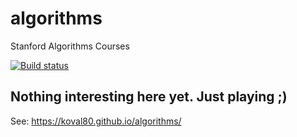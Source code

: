 # algorithms
Stanford Algorithms Courses

<a href="https://travis-ci.org/koval80/algorithms">
  <img title="Build status" src="https://travis-ci.org/koval80/algorithms.svg?branch=master"/>
</a>

## Nothing interesting here yet. Just playing ;)

See: https://koval80.github.io/algorithms/